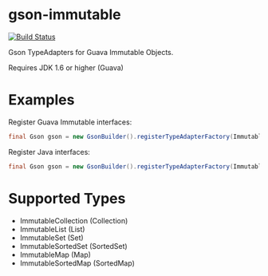 gson-immutable
==============

[![Build Status](https://travis-ci.org/dampcake/gson-immutable.svg?branch=master)](https://travis-ci.org/dampcake/gson-immutable)

Gson TypeAdapters for Guava Immutable Objects.

Requires JDK 1.6 or higher (Guava)

Examples
=======
Register Guava Immutable interfaces:

```java
final Gson gson = new GsonBuilder().registerTypeAdapterFactory(ImmutableAdapterFactory.forGuava()).create();
```

Register Java interfaces:

```java
final Gson gson = new GsonBuilder().registerTypeAdapterFactory(ImmutableAdapterFactory.forInterfaces()).create();
```

Supported Types
============
* ImmutableCollection (Collection)
* ImmutableList (List)
* ImmutableSet (Set)
* ImmutableSortedSet (SortedSet)
* ImmutableMap (Map)
* ImmutableSortedMap (SortedMap) 